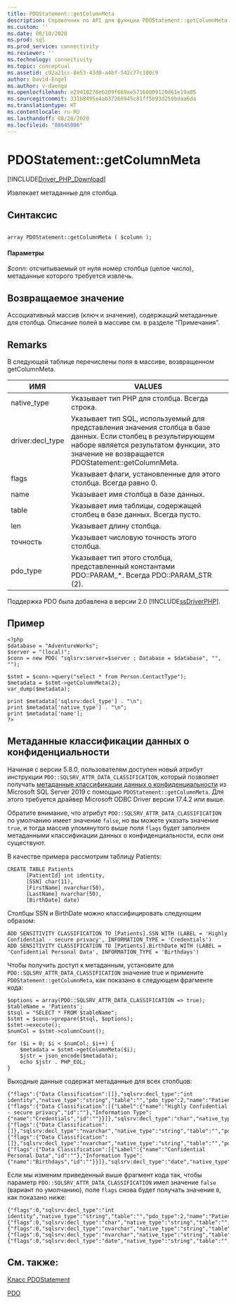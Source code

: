 ```yaml
---
title: PDOStatement::getColumnMeta
description: Справочник по API для функции PDOStatement::getColumnMeta в драйвере Microsoft PDO_SQLSRV для PHP для SQL Server.
ms.custom: ''
ms.date: 08/10/2020
ms.prod: sql
ms.prod_service: connectivity
ms.reviewer: ''
ms.technology: connectivity
ms.topic: conceptual
ms.assetid: c92a21cc-8e53-43d0-a4bf-542c77c100c9
author: David-Engel
ms.author: v-daenge
ms.openlocfilehash: e29418276e6209f669ae57160809120d61e19a05
ms.sourcegitcommit: 331b8495e4ab37266945c81ff5b93d250bdaa6da
ms.translationtype: HT
ms.contentlocale: ru-RU
ms.lasthandoff: 08/20/2020
ms.locfileid: "88645086"
---
```

# <a name="pdostatementgetcolumnmeta"></a>PDOStatement::getColumnMeta
[!INCLUDE[Driver_PHP_Download](../../includes/driver_php_download.md)]

Извлекает метаданные для столбца.  
  
## <a name="syntax"></a>Синтаксис  
  
```  
  
array PDOStatement::getColumnMeta ( $column );  
```  
  
#### <a name="parameters"></a>Параметры  
*$conn*: отсчитываемый от нуля номер столбца (целое число), метаданные которого требуется извлечь.  
  
## <a name="return-value"></a>Возвращаемое значение  
Ассоциативный массив (ключ и значение), содержащий метаданные для столбца. Описание полей в массиве см. в разделе "Примечания".  
  
## <a name="remarks"></a>Remarks  
В следующей таблице перечислены поля в массиве, возвращенном getColumnMeta.  
  
|ИМЯ|VALUES|  
|--------|----------|  
|native_type|Указывает тип PHP для столбца. Всегда строка.|  
|driver:decl_type|Указывает тип SQL, используемый для представления значения столбца в базе данных. Если столбец в результирующем наборе является результатом функции, это значение не возвращается PDOStatement::getColumnMeta.|  
|flags|Указывает флаги, установленные для этого столбца. Всегда равно 0.|  
|name|Указывает имя столбца в базе данных.|  
|table|Указывает имя таблицы, содержащей столбец в базе данных. Всегда пусто.|  
|len|Указывает длину столбца.|  
|точность|Указывает числовую точность этого столбца.|  
|pdo_type|Указывает тип этого столбца, представленный константами PDO::PARAM_*. Всегда PDO::PARAM_STR (2).|  
  
Поддержка PDO была добавлена в версии 2.0 [!INCLUDE[ssDriverPHP](../../includes/ssdriverphp_md.md)].  
  
## <a name="example"></a>Пример  
  
```  
<?php  
$database = "AdventureWorks";  
$server = "(local)";  
$conn = new PDO( "sqlsrv:server=$server ; Database = $database", "", "");  
  
$stmt = $conn->query("select * from Person.ContactType");  
$metadata = $stmt->getColumnMeta(2);  
var_dump($metadata);  
  
print $metadata['sqlsrv:decl_type'] . "\n";  
print $metadata['native_type'] . "\n";  
print $metadata['name'];  
?>  
```  
  
## <a name="sensitivity-data-classification-metadata"></a>Метаданные классификации данных о конфиденциальности

Начиная с версии 5.8.0, пользователям доступен новый атрибут инструкции `PDO::SQLSRV_ATTR_DATA_CLASSIFICATION`, который позволяет получать [метаданные классификации данных о конфиденциальности](https://docs.microsoft.com/sql/relational-databases/security/sql-data-discovery-and-classification?view=sql-server-ver15&tabs=t-sql#subheading-4) из Microsoft SQL Server 2019 с помощью `PDOStatement::getColumnMeta`. Для этого требуется драйвер Microsoft ODBC Driver версии 17.4.2 или выше.

Обратите внимание, что атрибут `PDO::SQLSRV_ATTR_DATA_CLASSIFICATION` по умолчанию имеет значение `false`, но вы можете указать значение `true`, и тогда массив упомянутого выше поля `flags` будет заполнен метаданными классификации данных о конфиденциальности, если они существуют. 

В качестве примера рассмотрим таблицу Patients:

```
CREATE TABLE Patients 
      [PatientId] int identity,
      [SSN] char(11),
      [FirstName] nvarchar(50),
      [LastName] nvarchar(50),
      [BirthDate] date)
```

Столбцы SSN и BirthDate можно классифицировать следующим образом:

```
ADD SENSITIVITY CLASSIFICATION TO [Patients].SSN WITH (LABEL = 'Highly Confidential - secure privacy', INFORMATION_TYPE = 'Credentials')
ADD SENSITIVITY CLASSIFICATION TO [Patients].BirthDate WITH (LABEL = 'Confidential Personal Data', INFORMATION_TYPE = 'Birthdays')
```

Чтобы получить доступ к метаданным, установите для `PDO::SQLSRV_ATTR_DATA_CLASSIFICATION` значение true и примените `PDOStatement::getColumnMeta`, как показано в следующем фрагменте кода:

```
$options = array(PDO::SQLSRV_ATTR_DATA_CLASSIFICATION => true);
$tableName = 'Patients';
$tsql = "SELECT * FROM $tableName";
$stmt = $conn->prepare($tsql, $options);
$stmt->execute();
$numCol = $stmt->columnCount();

for ($i = 0; $i < $numCol; $i++) {
    $metadata = $stmt->getColumnMeta($i);
    $jstr = json_encode($metadata);
    echo $jstr . PHP_EOL;
}
```

Выходные данные содержат метаданные для всех столбцов:

```
{"flags":{"Data Classification":[]},"sqlsrv:decl_type":"int identity","native_type":"string","table":"","pdo_type":2,"name":"PatientId","len":10,"precision":0}
{"flags":{"Data Classification":[{"Label":{"name":"Highly Confidential - secure privacy","id":""},"Information Type":{"name":"Credentials","id":""}}]},"sqlsrv:decl_type":"char","native_type":"string","table":"","pdo_type":2,"name":"SSN","len":11,"precision":0}
{"flags":{"Data Classification":[]},"sqlsrv:decl_type":"nvarchar","native_type":"string","table":"","pdo_type":2,"name":"FirstName","len":50,"precision":0}
{"flags":{"Data Classification":[]},"sqlsrv:decl_type":"nvarchar","native_type":"string","table":"","pdo_type":2,"name":"LastName","len":50,"precision":0}
{"flags":{"Data Classification":[{"Label":{"name":"Confidential Personal Data","id":""},"Information Type":{"name":"Birthdays","id":""}}]},"sqlsrv:decl_type":"date","native_type":"string","table":"","pdo_type":2,"name":"BirthDate","len":10,"precision":0}
```

Если мы изменим приведенный выше фрагмент кода так, чтобы параметр `PDO::SQLSRV_ATTR_DATA_CLASSIFICATION` имел значение `false` (вариант по умолчанию), поле `flags` снова будет получать значение `0`, как показано ниже:

```
{"flags":0,"sqlsrv:decl_type":"int identity","native_type":"string","table":"","pdo_type":2,"name":"PatientId","len":10,"precision":0}
{"flags":0,"sqlsrv:decl_type":"char","native_type":"string","table":"","pdo_type":2,"name":"SSN","len":11,"precision":0}
{"flags":0,"sqlsrv:decl_type":"nvarchar","native_type":"string","table":"","pdo_type":2,"name":"FirstName","len":50,"precision":0}
{"flags":0,"sqlsrv:decl_type":"nvarchar","native_type":"string","table":"","pdo_type":2,"name":"LastName","len":50,"precision":0}
{"flags":0,"sqlsrv:decl_type":"date","native_type":"string","table":"","pdo_type":2,"name":"BirthDate","len":10,"precision":0}
```

      
## <a name="see-also"></a>См. также:  
[Класс PDOStatement](../../connect/php/pdostatement-class.md)

[PDO](https://php.net/manual/book.pdo.php)  
  
